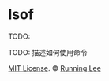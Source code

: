 # lsof

TODO:


TODO: 描述如何使用命令












[MIT License](https://opensource.org/licenses/mit-license.html). ©  [Running Lee](mailto:lihui870920@gmail.com)